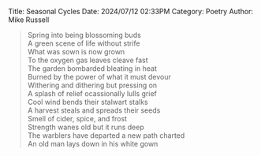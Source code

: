 Title: Seasonal Cycles
Date: 2024/07/12 02:33PM
Category: Poetry
Author: Mike Russell

> Spring into being blossoming buds<br>
> A green scene of life without strife<br>
> What was sown is now grown<br>
> To the oxygen gas leaves cleave fast<br>
> The garden bombarded bleating in heat<br>
> Burned by the power of what it must devour<br>
> Withering and dithering but pressing on<br>
> A splash of relief ocassionally lulls grief<br>
> Cool wind bends their stalwart stalks<br>
> A harvest steals and spreads their seeds<br>
> Smell of cider, spice, and frost<br>
> Strength wanes old but it runs deep<br>
> The warblers have departed a new path charted<br>
> An old man lays down in his white gown
